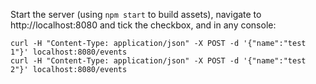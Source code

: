 
Start the server (using `npm start` to build assets), navigate to http://localhost:8080 and
tick the checkbox, and in any console:

```
curl -H "Content-Type: application/json" -X POST -d '{"name":"test 1"}' localhost:8080/events
curl -H "Content-Type: application/json" -X POST -d '{"name":"test 2"}' localhost:8080/events
```
